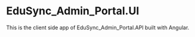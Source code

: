 # EduSync_Admin_Portal.UI
This is the client side app of EduSync_Admin_Portal.API built with Angular.
